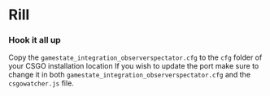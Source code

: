 # Rill

### Hook it all up

Copy the `gamestate_integration_observerspectator.cfg` to the `cfg` folder of your CSGO installation location
If you wish to update the port make sure to change it in both `gamestate_integration_observerspectator.cfg` and the `csgowatcher.js` file.